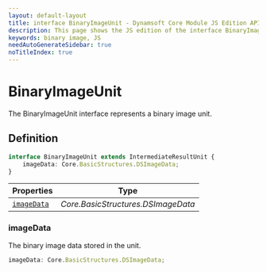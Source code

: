 ```yaml
---
layout: default-layout
title: interface BinaryImageUnit - Dynamsoft Core Module JS Edition API Reference
description: This page shows the JS edition of the interface BinaryImageUnit in Dynamsoft Core Module.
keywords: binary image, JS
needAutoGenerateSidebar: true
noTitleIndex: true
---
```


# BinaryImageUnit

The BinaryImageUnit interface represents a binary image unit.

## Definition

```typescript
interface BinaryImageUnit extends IntermediateResultUnit {
    imageData: Core.BasicStructures.DSImageData;
} 
```



| Properties               | Type |
|----------------------|-------------|
| [`imageData`](#imagedata) | *Core.BasicStructures.DSImageData* |

### imageData

The binary image data stored in the unit.

```typescript
imageData: Core.BasicStructures.DSImageData;
```